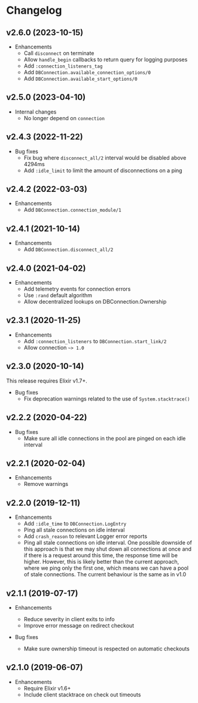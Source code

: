 # Changelog

## v2.6.0 (2023-10-15)

* Enhancements
  * Call `disconnect` on terminate
  * Allow `handle_begin` callbacks to return query for logging purposes
  * Add `:connection_listeners_tag`
  * Add `DBConnection.available_connection_options/0`
  * Add `DBConnection.available_start_options/0`

## v2.5.0 (2023-04-10)

* Internal changes
  * No longer depend on `connection`

## v2.4.3 (2022-11-22)

* Bug fixes
  * Fix bug where `disconnect_all/2` interval would be disabled above 4294ms
  * Add `:idle_limit` to limit the amount of disconnections on a ping

## v2.4.2 (2022-03-03)

* Enhancements
  * Add `DBConnection.connection_module/1`

## v2.4.1 (2021-10-14)

* Enhancements
  * Add `DBConnection.disconnect_all/2`

## v2.4.0 (2021-04-02)

* Enhancements
  * Add telemetry events for connection errors
  * Use `:rand` default algorithm
  * Allow decentralized lookups on DBConnection.Ownership

## v2.3.1 (2020-11-25)

* Enhancements
  * Add `:connection_listeners` to `DBConnection.start_link/2`
  * Allow connection `~> 1.0`

## v2.3.0 (2020-10-14)

This release requires Elixir v1.7+.

* Bug fixes
  * Fix deprecation warnings related to the use of `System.stacktrace()`

## v2.2.2 (2020-04-22)

* Bug fixes
  * Make sure all idle connections in the pool are pinged on each idle interval

## v2.2.1 (2020-02-04)

* Enhancements
  * Remove warnings

## v2.2.0 (2019-12-11)

* Enhancements
  * Add `:idle_time` to `DBConnection.LogEntry`
  * Ping all stale connections on idle interval
  * Add `crash_reason` to relevant Logger error reports
  * Ping all stale connections on idle interval. One possible downside of this approach is that we may shut down all connections at once and if there is a request around this time, the response time will be higher. However, this is likely better than the current approach, where we ping only the first one, which means we can have a pool of stale connections. The current behaviour is the same as in v1.0

## v2.1.1 (2019-07-17)

* Enhancements
  * Reduce severity in client exits to info
  * Improve error message on redirect checkout

* Bug fixes
  * Make sure ownership timeout is respected on automatic checkouts

## v2.1.0 (2019-06-07)

* Enhancements
  * Require Elixir v1.6+
  * Include client stacktrace on check out timeouts
